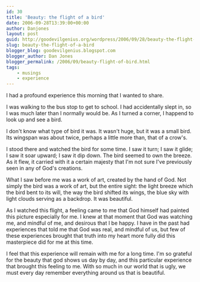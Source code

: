 ```yaml
---
id: 30
title: 'Beauty: the flight of a bird'
date: 2006-09-28T13:39:00+00:00
author: Danjones
layout: post
guid: http://goodevilgenius.org/wordpress/2006/09/28/beauty-the-flight-of-a-bird/
slug: beauty-the-flight-of-a-bird
blogger_blog: goodevilgenius.blogspot.com
blogger_author: Dan Jones
blogger_permalink: /2006/09/beauty-flight-of-bird.html
tags:
    - musings
    - experience
---
```

I had a profound experience this morning that I wanted to share.

I was walking to the bus stop to get to school. I had accidentally slept in, so I was much later than I normally would be. As I turned a corner, I happend to look up and see a bird.

I don't know what type of bird it was. It wasn't huge, but it was a small bird. Its wingspan was about twice, perhaps a little more than, that of a crow's.

I stood there and watched the bird for some time. I saw it turn; I saw it glide; I saw it soar upward; I saw it dip down. The bird seemed to own the breeze. As it flew, it carried with it a certain majesty that I'm not sure I've previously seen in any of God's creations.

What I saw before me was a work of art, created by the hand of God. Not simply the bird was a work of art, but the entire sight: the light breeze which the bird bent to its will, the way the bird shifted its wings, the blue sky with light clouds serving as a backdrop. It was beautiful.

As I watched this flight, a feeling came to me that God himself had painted this picture especially for me. I knew at that moment that God was watching me, and mindful of me, and desirous that I be happy. I have in the past had experiences that told me that God was real, and mindful of us, but few of these experiences brought that truth into my heart more fully did this masterpiece did for me at this time.

I feel that this experience will remain with me for a long time. I'm so grateful for the beauty that god shows us day by day, and this particular experience that brought this feeling to me. With so much in our world that is ugly, we must every day remember everything around us that is beautiful.
